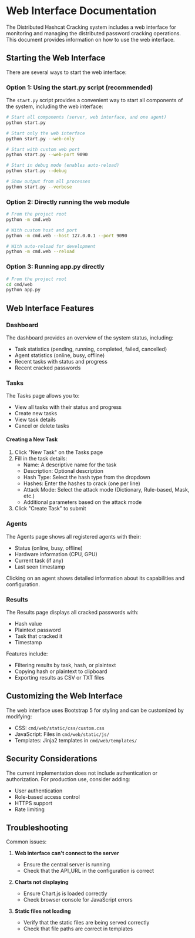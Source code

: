 # Web Interface Documentation

The Distributed Hashcat Cracking system includes a web interface for monitoring and managing the distributed password cracking operations. This document provides information on how to use the web interface.

## Starting the Web Interface

There are several ways to start the web interface:

### Option 1: Using the start.py script (recommended)

The `start.py` script provides a convenient way to start all components of the system, including the web interface:

```bash
# Start all components (server, web interface, and one agent)
python start.py

# Start only the web interface
python start.py --web-only

# Start with custom web port
python start.py --web-port 9090

# Start in debug mode (enables auto-reload)
python start.py --debug

# Show output from all processes
python start.py --verbose
```

### Option 2: Directly running the web module

```bash
# From the project root
python -m cmd.web

# With custom host and port
python -m cmd.web --host 127.0.0.1 --port 9090

# With auto-reload for development
python -m cmd.web --reload
```

### Option 3: Running app.py directly

```bash
# From the project root
cd cmd/web
python app.py
```

## Web Interface Features

### Dashboard

The dashboard provides an overview of the system status, including:

- Task statistics (pending, running, completed, failed, cancelled)
- Agent statistics (online, busy, offline)
- Recent tasks with status and progress
- Recent cracked passwords

### Tasks

The Tasks page allows you to:

- View all tasks with their status and progress
- Create new tasks
- View task details
- Cancel or delete tasks

#### Creating a New Task

1. Click "New Task" on the Tasks page
2. Fill in the task details:
   - Name: A descriptive name for the task
   - Description: Optional description
   - Hash Type: Select the hash type from the dropdown
   - Hashes: Enter the hashes to crack (one per line)
   - Attack Mode: Select the attack mode (Dictionary, Rule-based, Mask, etc.)
   - Additional parameters based on the attack mode
3. Click "Create Task" to submit

### Agents

The Agents page shows all registered agents with their:

- Status (online, busy, offline)
- Hardware information (CPU, GPU)
- Current task (if any)
- Last seen timestamp

Clicking on an agent shows detailed information about its capabilities and configuration.

### Results

The Results page displays all cracked passwords with:

- Hash value
- Plaintext password
- Task that cracked it
- Timestamp

Features include:

- Filtering results by task, hash, or plaintext
- Copying hash or plaintext to clipboard
- Exporting results as CSV or TXT files

## Customizing the Web Interface

The web interface uses Bootstrap 5 for styling and can be customized by modifying:

- CSS: `cmd/web/static/css/custom.css`
- JavaScript: Files in `cmd/web/static/js/`
- Templates: Jinja2 templates in `cmd/web/templates/`

## Security Considerations

The current implementation does not include authentication or authorization. For production use, consider adding:

- User authentication
- Role-based access control
- HTTPS support
- Rate limiting

## Troubleshooting

Common issues:

1. **Web interface can't connect to the server**
   - Ensure the central server is running
   - Check that the API_URL in the configuration is correct

2. **Charts not displaying**
   - Ensure Chart.js is loaded correctly
   - Check browser console for JavaScript errors

3. **Static files not loading**
   - Verify that the static files are being served correctly
   - Check that file paths are correct in templates
